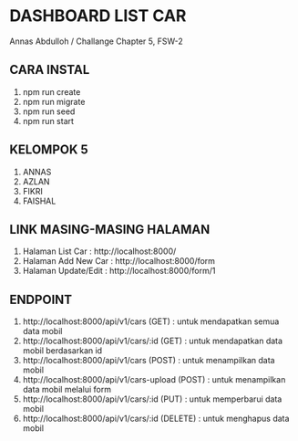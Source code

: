 # DASHBOARD LIST CAR
Annas Abdulloh / Challange Chapter 5, FSW-2

## CARA INSTAL
1. npm run create
2. npm run migrate
3. npm run seed
4. npm run start

## KELOMPOK 5
1. ANNAS
2. AZLAN
3. FIKRI
4. FAISHAL

## LINK MASING-MASING HALAMAN
1. Halaman List Car : http://localhost:8000/
2. Halaman Add New Car : http://localhost:8000/form
3. Halaman Update/Edit : http://localhost:8000/form/1

## ENDPOINT
1. http://localhost:8000/api/v1/cars (GET) : untuk mendapatkan semua data mobil
2. http://localhost:8000/api/v1/cars/:id (GET) : untuk mendapatkan data mobil berdasarkan id
3. http://localhost:8000/api/v1/cars (POST) : untuk menampilkan data mobil
4. http://localhost:8000/api/v1/cars-upload (POST) : untuk menampilkan data mobil melalui form
5. http://localhost:8000/api/v1/cars/:id (PUT) : untuk memperbarui data mobil
6. http://localhost:8000/api/v1/cars/:id (DELETE) : untuk menghapus data mobil
